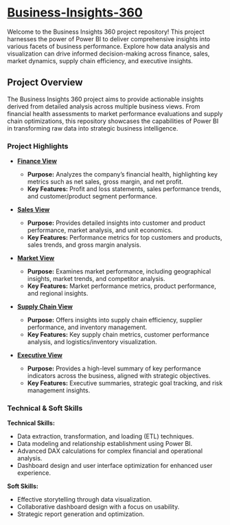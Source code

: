 # **[Business-Insights-360](#sales-view)**
Welcome to the Business Insights 360 project repository! This project harnesses the power of Power BI to deliver comprehensive insights into various facets of business performance. Explore how data analysis and visualization can drive informed decision-making across finance, sales, market dynamics, supply chain efficiency, and executive insights.

## Project Overview

The Business Insights 360 project aims to provide actionable insights derived from detailed analysis across multiple business views. From financial health assessments to market performance evaluations and supply chain optimizations, this repository showcases the capabilities of Power BI in transforming raw data into strategic business intelligence.

### Project Highlights

- **[Finance View](https://github.com/VenkataraoEpparla/Business-Insights-360/blob/main/Finance.JPG)**
  - **Purpose:** Analyzes the company’s financial health, highlighting key metrics such as net sales, gross margin, and net profit.
  - **Key Features:** Profit and loss statements, sales performance trends, and customer/product segment performance.

- **[Sales View](https://github.com/VenkataraoEpparla/Business-Insights-360/blob/main/Sales.JPG)**
  - **Purpose:** Provides detailed insights into customer and product performance, market analysis, and unit economics.
  - **Key Features:** Performance metrics for top customers and products, sales trends, and gross margin analysis.

- **[Market View](https://github.com/VenkataraoEpparla/Business-Insights-360/blob/main/Market.JPG)**
  - **Purpose:** Examines market performance, including geographical insights, market trends, and competitor analysis.
  - **Key Features:** Market performance metrics, product performance, and regional insights.

- **[Supply Chain View](https://github.com/VenkataraoEpparla/Business-Insights-360/blob/main/Supply.JPG)**
  - **Purpose:** Offers insights into supply chain efficiency, supplier performance, and inventory management.
  - **Key Features:** Key supply chain metrics, customer performance analysis, and logistics/inventory visualization.

- **[Executive View](https://github.com/VenkataraoEpparla/Business-Insights-360/blob/main/Executive.JPG)**
  - **Purpose:** Provides a high-level summary of key performance indicators across the business, aligned with strategic objectives.
  - **Key Features:** Executive summaries, strategic goal tracking, and risk management insights.

### Technical & Soft Skills

**Technical Skills:**
- Data extraction, transformation, and loading (ETL) techniques.
- Data modeling and relationship establishment using Power BI.
- Advanced DAX calculations for complex financial and operational analysis.
- Dashboard design and user interface optimization for enhanced user experience.

**Soft Skills:**
- Effective storytelling through data visualization.
- Collaborative dashboard design with a focus on usability.
- Strategic report generation and optimization.
